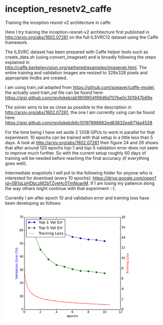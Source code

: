 # inception_resnetv2_caffe
Training the inception resnet v2 architecture in caffe

Here I try training the inception-resnet-v2 architecture first published in http://arxiv.org/abs/1602.07261 on the full ILSVRC12 dataset using the Caffe framework.

The ILSVRC dataset has been prepared with Caffe helper tools such as create_data.sh (using convert_imageset) and is broadly following the steps explained in http://caffe.berkeleyvision.org/gathered/examples/imagenet.html. The entire training and validation images are resized to 328x328 pixels and appropriate lmdbs are created.

I am using train_val adapted from https://github.com/soeaver/caffe-model, the actually used train_val file can be found here: https://gist.github.com/revilokeb/ab1809954f69d6d707be0c301947b69e

The solver aims to be as close as possible to the description in http://arxiv.org/abs/1602.07261, the one I am currently using can be found here: https://gist.github.com/revilokeb/b6c10197898662ed83832ee871da4528

For the time being I have set aside 2 12GB GPUs to work in parallel for that experiment. 10 epochs can be trained with that setup in a little less than 5 days. A look at http://arxiv.org/abs/1602.07261 their figure 24 and 26 shows that after around 120 epochs top-1 and top-5 validation error does not seem to improve much further. So with the current setup roughly 60 days of training will be needed before reaching the final accuracy (if everything goes well).

Intermediate snapshots I will put to the following folder for anyone who is interested for download (every 10 epochs): https://drive.google.com/open?id=0B1qLpHDbczM2bTZyeHc0TmNoanM. If I am losing my patience along the way others might continue with that experiment :-).

Currently I am after epoch 10 and validation error and training loss have been developing as follows:
![Alt text](./inception_resnetv2_10epochs.png?raw=true "Current Validation Error / Training Loss")

